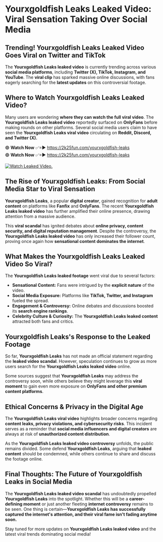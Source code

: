 # Yourxgoldfish Leaks Leaked Video: Viral Sensation Taking Over Social Media

## **Trending! Yourxgoldfish Leaks Leaked Video Goes Viral on Twitter and TikTok**
The **Yourxgoldfish Leaks leaked video** is currently trending across various **social media platforms**, including **Twitter (X), TikTok, Instagram, and YouTube**. The **viral clip** has sparked massive online discussions, with fans eagerly searching for the **latest updates** on this controversial footage.

## **Where to Watch Yourxgoldfish Leaks Leaked Video?**
Many users are wondering **where they can watch the full viral video**. The **Yourxgoldfish Leaks leaked video** reportedly surfaced on **OnlyFans** before making rounds on other platforms. Several social media users claim to have seen the **Yourxgoldfish Leaks viral video** circulating on **Reddit, Discord, and Twitter (X).**

🟢 **Watch Now** ✅=► https://2k25fun.com/yourxgoldfish-leaks  
🟢 **Watch Now** ✅=► https://2k25fun.com/yourxgoldfish-leaks  

[![Watch Leaked Video.](https://miro.medium.com/v2/resize:fit:828/format:webp/1*cilzJN44JGOrTw9NJCrNHA.gif "Watch Leaked Video")](https://2k25fun.com/yourxgoldfish-leaks)

## **The Rise of Yourxgoldfish Leaks: From Social Media Star to Viral Sensation**
**Yourxgoldfish Leaks**, a popular **digital creator**, gained recognition for **adult content** on platforms like **Fanfix** and **OnlyFans**. The recent **Yourxgoldfish Leaks leaked video** has further amplified their online presence, drawing attention from a massive audience.

This **viral scandal** has ignited debates about **online privacy, content security, and digital reputation management**. Despite the controversy, the **Yourxgoldfish Leaks leaked video** has only increased their follower count, proving once again how **sensational content dominates the internet**.

## **What Makes the Yourxgoldfish Leaks Leaked Video So Viral?**
The **Yourxgoldfish Leaks leaked footage** went viral due to several factors:
- **Sensational Content:** Fans were intrigued by the **explicit nature** of the video.
- **Social Media Exposure:** Platforms like **TikTok, Twitter, and Instagram** fueled the spread.
- **Engagement & Controversy:** Online debates and discussions boosted its **search engine rankings**.
- **Celebrity Culture & Curiosity:** The **Yourxgoldfish Leaks leaked content** attracted both fans and critics.

## **Yourxgoldfish Leaks's Response to the Leaked Footage**
So far, **Yourxgoldfish Leaks** has not made an official statement regarding the **leaked video scandal**. However, speculation continues to grow as more users search for the **Yourxgoldfish Leaks leaked video** online.

Some sources suggest that **Yourxgoldfish Leaks** may address the controversy soon, while others believe they might leverage this **viral moment** to gain even more exposure on **OnlyFans and other premium content platforms**.

## **Ethical Concerns & Privacy in the Digital Age**
The **Yourxgoldfish Leaks viral video** highlights broader concerns regarding **content leaks, privacy violations, and cybersecurity risks**. This incident serves as a reminder that **social media influencers and digital creators** are always at risk of **unauthorized content distribution**.

As the **Yourxgoldfish Leaks leaked video controversy** unfolds, the public remains divided. Some defend **Yourxgoldfish Leaks**, arguing that **leaked content** should be condemned, while others continue to share and discuss the footage online.

## **Final Thoughts: The Future of Yourxgoldfish Leaks in Social Media**
The **Yourxgoldfish Leaks leaked video scandal** has undoubtedly propelled **Yourxgoldfish Leaks** into the spotlight. Whether this will be a **career-defining moment** or just another fleeting **internet controversy** remains to be seen. One thing is certain—**Yourxgoldfish Leaks has successfully captured the internet's attention, and their viral fame isn't fading anytime soon.**

Stay tuned for more updates on **Yourxgoldfish Leaks leaked video** and the latest viral trends dominating social media!